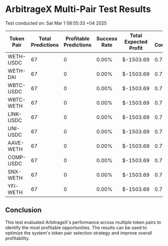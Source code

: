 # ArbitrageX Multi-Pair Test Results

Test conducted on: Sat Mar  1 08:55:33 +04 2025

| Token Pair | Total Predictions | Profitable Predictions | Success Rate | Total Expected Profit | Avg Confidence | Avg Execution Time |
|------------|-------------------|------------------------|--------------|----------------------|----------------|---------------------|
| WETH-USDC | 67 | 0 | 0.00% | $-1503.69 | 0.7101 | 120.50 ms |
| WETH-DAI | 67 | 0 | 0.00% | $-1503.69 | 0.7101 | 120.50 ms |
| WBTC-USDC | 67 | 0 | 0.00% | $-1503.69 | 0.7101 | 120.50 ms |
| WBTC-WETH | 67 | 0 | 0.00% | $-1503.69 | 0.7101 | 120.50 ms |
| LINK-USDC | 67 | 0 | 0.00% | $-1503.69 | 0.7101 | 120.50 ms |
| UNI-USDC | 67 | 0 | 0.00% | $-1503.69 | 0.7101 | 120.50 ms |
| AAVE-WETH | 67 | 0 | 0.00% | $-1503.69 | 0.7101 | 120.50 ms |
| COMP-USDC | 67 | 0 | 0.00% | $-1503.69 | 0.7101 | 120.50 ms |
| SNX-WETH | 67 | 0 | 0.00% | $-1503.69 | 0.7101 | 120.50 ms |
| YFI-WETH | 67 | 0 | 0.00% | $-1503.69 | 0.7101 | 120.50 ms |

## Conclusion

This test evaluated ArbitrageX's performance across multiple token pairs to identify the most profitable opportunities.
The results can be used to optimize the system's token pair selection strategy and improve overall profitability.
